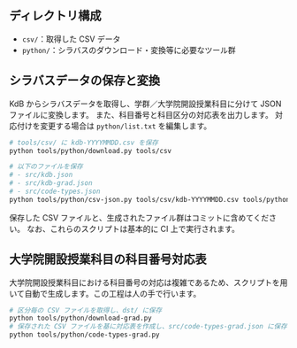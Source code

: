## ディレクトリ構成

- `csv/`：取得した CSV データ
- `python/`：シラバスのダウンロード・変換等に必要なツール群

## シラバスデータの保存と変換

KdB からシラバスデータを取得し、学群／大学院開設授業科目に分けて JSON ファイルに変換します。
また、科目番号と科目区分の対応表を出力します。
対応付けを変更する場合は `python/list.txt` を編集します。

```bash
# tools/csv/ に kdb-YYYYMMDD.csv を保存
python tools/python/download.py tools/csv

# 以下のファイルを保存
# - src/kdb.json
# - src/kdb-grad.json
# - src/code-types.json
python tools/python/csv-json.py tools/csv/kdb-YYYYMMDD.csv tools/python/list.txt src
```

保存した CSV ファイルと、生成されたファイル群はコミットに含めてください。
なお、これらのスクリプトは基本的に CI 上で実行されます。

## 大学院開設授業科目の科目番号対応表

大学院開設授業科目における科目番号の対応は複雑であるため、スクリプトを用いて自動で生成します。この工程は人の手で行います。

```bash
# 区分毎の CSV ファイルを取得し、dst/ に保存
python tools/python/download-grad.py
# 保存された CSV ファイルを基に対応表を作成し、src/code-types-grad.json に保存
python tools/python/code-types-grad.py
```
